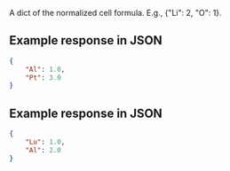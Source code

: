 A dict of the normalized cell formula. E.g., {"Li": 2, "O": 1}.







## Example response in JSON

```json
{
    "Al": 1.0, 
    "Pt": 3.0
}
```

## Example response in JSON

```json
{
    "Lu": 1.0, 
    "Al": 2.0
}
```

